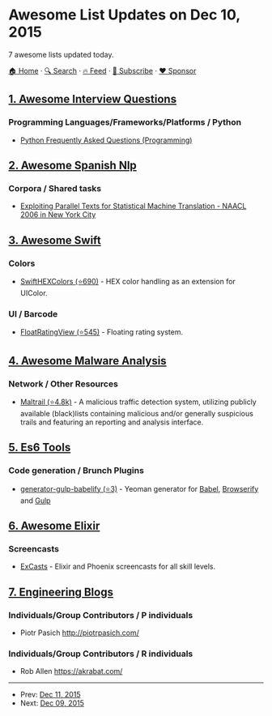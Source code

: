 # Awesome List Updates on Dec 10, 2015

7 awesome lists updated today.

[🏠 Home](/README.md) · [🔍 Search](https://www.trackawesomelist.com/search/) · [🔥 Feed](https://www.trackawesomelist.com/rss.xml) · [📮 Subscribe](https://trackawesomelist.us17.list-manage.com/subscribe?u=d2f0117aa829c83a63ec63c2f&id=36a103854c) · [❤️  Sponsor](https://github.com/sponsors/theowenyoung)



## [1. Awesome Interview Questions](/content/DopplerHQ/awesome-interview-questions/README.md)

### Programming Languages/Frameworks/Platforms / Python

*   [Python Frequently Asked Questions (Programming)](https://docs.python.org/2/faq/programming.html)

## [2. Awesome Spanish Nlp](/content/dav009/awesome-spanish-nlp/README.md)

### Corpora / Shared tasks

*   [Exploiting Parallel Texts for Statistical  Machine Translation -  NAACL 2006 in New York City](http://www.statmt.org/wmt06/shared-task/)

## [3. Awesome Swift](/content/matteocrippa/awesome-swift/README.md)

### Colors

*   [SwiftHEXColors (⭐690)](https://github.com/thii/SwiftHEXColors) - HEX color handling as an extension for UIColor.

### UI / Barcode

*   [FloatRatingView (⭐545)](https://github.com/glenyi/FloatRatingView) - Floating rating system.

## [4. Awesome Malware Analysis](/content/rshipp/awesome-malware-analysis/README.md)

### Network / Other Resources

*   [Maltrail (⭐4.8k)](https://github.com/stamparm/maltrail) - A malicious traffic
    detection system, utilizing publicly available (black)lists containing
    malicious and/or generally suspicious trails and featuring an reporting
    and analysis interface.

## [5. Es6 Tools](/content/addyosmani/es6-tools/README.md)

### Code generation / Brunch Plugins

*   [generator-gulp-babelify (⭐3)](https://github.com/HenriqueLimas/generator-gulp-babelify) - Yeoman generator for [Babel](https://babeljs.io/), [Browserify](http://browserify.org/) and [Gulp](http://gulpjs.com/)

## [6. Awesome Elixir](/content/h4cc/awesome-elixir/README.md)

### Screencasts

*   [ExCasts](https://excasts.com) - Elixir and Phoenix screencasts for all skill levels.

## [7. Engineering Blogs](/content/kilimchoi/engineering-blogs/README.md)

### Individuals/Group Contributors / P individuals

*   Piotr Pasich <http://piotrpasich.com/>

### Individuals/Group Contributors / R individuals

*   Rob Allen <https://akrabat.com/>

---

- Prev: [Dec 11, 2015](/content/2015/12/11/README.md)
- Next: [Dec 09, 2015](/content/2015/12/09/README.md)